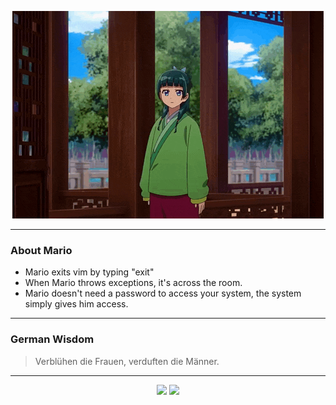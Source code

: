 <p align="center">
  <img src="assets/maomao.gif" />
</p>

---

### About Mario
- Mario exits vim by typing "exit"
- When Mario throws exceptions, it's across the room.
- Mario doesn't need a password to access your system, the system simply gives him access.

---

### German Wisdom
> Verblühen die Frauen, verduften die Männer.

---

<p align="center">
  <a>
    <img height="180em" src="https://github-readme-stats-eight-theta.vercel.app/api?username=Torfkopp&show_icons=true&theme=dark&include_all_commits=true&count_private=true"/>
  </a>
  <a href="https://github.com/Torfkopp?tab=repositories">
    <img height="180em" src="https://github-readme-stats-eight-theta.vercel.app/api/top-langs/?username=torfkopp&layout=compact&theme=dark&langs_count=8&hide=java"/>
  </a>
</p>
